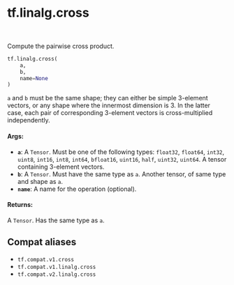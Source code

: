 <div itemscope itemtype="http://developers.google.com/ReferenceObject">
<meta itemprop="name" content="tf.linalg.cross" />
<meta itemprop="path" content="Stable" />
</div>

# tf.linalg.cross

<!-- Insert buttons and diff -->

<table class="tfo-notebook-buttons tfo-api" align="left">
</table>



Compute the pairwise cross product.

``` python
tf.linalg.cross(
    a,
    b,
    name=None
)
```



<!-- Placeholder for "Used in" -->

`a` and `b` must be the same shape; they can either be simple 3-element vectors,
or any shape where the innermost dimension is 3. In the latter case, each pair
of corresponding 3-element vectors is cross-multiplied independently.

#### Args:


* <b>`a`</b>: A `Tensor`. Must be one of the following types: `float32`, `float64`, `int32`, `uint8`, `int16`, `int8`, `int64`, `bfloat16`, `uint16`, `half`, `uint32`, `uint64`.
  A tensor containing 3-element vectors.
* <b>`b`</b>: A `Tensor`. Must have the same type as `a`.
  Another tensor, of same type and shape as `a`.
* <b>`name`</b>: A name for the operation (optional).


#### Returns:

A `Tensor`. Has the same type as `a`.


## Compat aliases

* `tf.compat.v1.cross`
* `tf.compat.v1.linalg.cross`
* `tf.compat.v2.linalg.cross`

